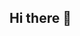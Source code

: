 ## Hi there 👋

<!--
**Abhinav-0709/Abhinav-0709** is a ✨ _special_ ✨ repository because its `README.md` (this file) appears on your GitHub profile.

Here are some ideas to get you started:

- 🔭 I’m currently working on we development 
- 🌱 I’m currently learning Mern stack development
- 👯 I’m looking to collaborate on new startup 
- 🤔 I’m looking for help with guide for my develpoment jounary
- 📫 How to reach me: Linkdin:-https://www.linkedin.com/in/abhinav-gupta-a2a103334?utm_source=share&utm_campaign=share_via&utm_content=profile&utm_medium=android_app
- 😄 Pronouns: Male He/him
-->
